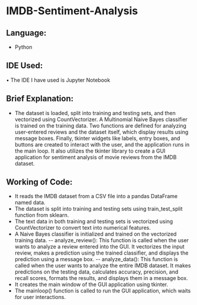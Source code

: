 # IMDB-Sentiment-Analysis

## Language:
- Python

## IDE Used:
• The IDE I have used is Jupyter Notebook

## Brief Explanation:
- The dataset is loaded, split into training and testing sets, and then vectorized using
CountVectorizer. A Multinomial Naive Bayes classifier is trained on the training data.
Two functions are defined for analyzing user-entered reviews and the dataset itself,
which display results using message boxes. Finally, tkinter widgets like labels, entry
boxes, and buttons are created to interact with the user, and the application runs in the
main loop. It also utilizes the tkinter library to create a GUI application for sentiment
analysis of movie reviews from the IMDB dataset.

## Working of Code:
- It reads the IMDB dataset from a CSV file into a pandas DataFrame named data.
- The dataset is split into training and testing sets using train_test_split function from sklearn.
- The text data in both training and testing sets is vectorized using CountVectorizer to convert
text into numerical features.
- A Naive Bayes classifier is initialized and trained on the vectorized training data.
-- analyze_review(): This function is called when the user wants to analyze a review
entered into the GUI. It vectorizes the input review, makes a prediction using the
trained classifier, and displays the prediction using a message box.
-- analyze_data(): This function is called when the user wants to analyze the entire
IMDB dataset. It makes predictions on the testing data, calculates accuracy,
precision, and recall scores, formats the results, and displays them in a message
box.
- It creates the main window of the GUI application using tkinter.
- The mainloop() function is called to run the GUI application, which waits for user
interactions.
